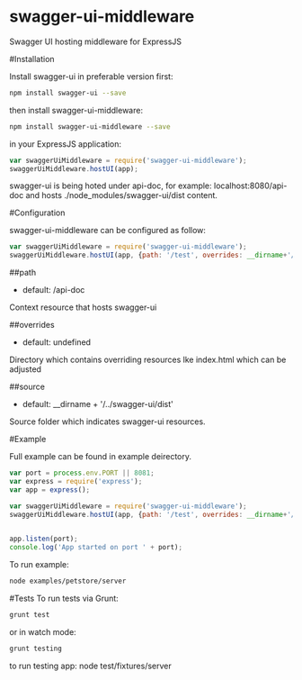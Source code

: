 # swagger-ui-middleware
Swagger UI hosting middleware for ExpressJS

#Installation

Install swagger-ui in preferable version first:

```bash
npm install swagger-ui --save
```

then install swagger-ui-middleware:

```bash
npm install swagger-ui-middleware --save
```

in your ExpressJS application:

```js
var swaggerUiMiddleware = require('swagger-ui-middleware');
swaggerUiMiddleware.hostUI(app);

```

swagger-ui is being hoted under api-doc, for example: localhost:8080/api-doc and hosts ./node_modules/swagger-ui/dist content.

#Configuration

swagger-ui-middleware can be configured as follow:

```js
var swaggerUiMiddleware = require('swagger-ui-middleware');
swaggerUiMiddleware.hostUI(app, {path: '/test', overrides: __dirname+'/swagger-ui'});
```

##path
* default: /api-doc

Context resource that hosts swagger-ui

##overrides
* default: undefined

Directory which contains overriding resources lke index.html which can be adjusted

##source
* default: __dirname + '/../swagger-ui/dist'

Source folder which indicates swagger-ui resources.

#Example

Full example can be found in example deirectory.

```js
var port = process.env.PORT || 8081;
var express = require('express');
var app = express();

var swaggerUiMiddleware = require('swagger-ui-middleware');
swaggerUiMiddleware.hostUI(app, {path: '/test', overrides: __dirname+'/swagger-ui'});
    

app.listen(port);
console.log('App started on port ' + port);
```

To run example:

```bash
node examples/petstore/server
```

#Tests
To run tests via Grunt:

```bash
grunt test
```

or in watch mode:

```bash
grunt testing
```

to run testing app:
node test/fixtures/server